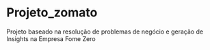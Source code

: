 # Projeto_zomato
Projeto baseado na resolução de problemas de negócio e geração de Insights na Empresa Fome Zero 
